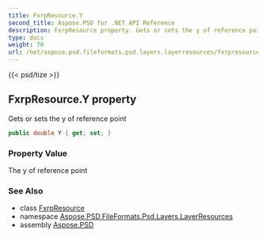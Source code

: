 ```yaml
---
title: FxrpResource.Y
second_title: Aspose.PSD for .NET API Reference
description: FxrpResource property. Gets or sets the y of reference point
type: docs
weight: 70
url: /net/aspose.psd.fileformats.psd.layers.layerresources/fxrpresource/y/
---
```

{{< psd/tize >}}
## FxrpResource.Y property

Gets or sets the y of reference point

```csharp
public double Y { get; set; }
```

### Property Value

The y of reference point

### See Also

* class [FxrpResource](../)
* namespace [Aspose.PSD.FileFormats.Psd.Layers.LayerResources](../../fxrpresource/)
* assembly [Aspose.PSD](../../../)


